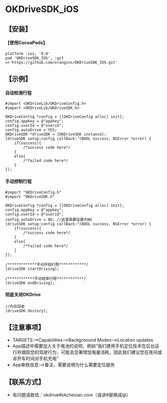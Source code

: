 OKDriveSDK_iOS
===

## 【安装】

#### 【使用CocoaPods】

```objc
platform :ios, '8.0'
pod 'OKDriveSDK_IOS', :git =>'https://github.com/orangins/OKDriveSDK_IOS.git'
```

## 【示例】
#### 自动检测行程
```objc
#import <OKDriveLib/OKDriveConfig.h>
#import <OKDriveLib/OKDriveSDK.h>

OKDriveConfig *config = [[OKDriveConfig alloc] init];
config.appKey = @"appkey";
config.userId = @"userid";
config.autoDrive = YES;
OKDriveSDK *driveSDK = [OKDriveSDK instance];
[driveSDK setup:config callBack:^(BOOL success, NSError *error) {
	if(success){
		/*success code here*/
	}
	else{
		/*failed code here*/
	}
}];
```
#### 手动控制行程
```objc
#import "OKDriveConfig.h"
#import "OKDriveSDK.h"

OKDriveConfig *config = [[OKDriveConfig alloc] init];
config.appKey = @"appkey";
config.userId = @"userid";
config.autoDrive = NO; //这里需要设置为NO
[driveSDK setup:config callBack:^(BOOL success, NSError *error) {
	if(success){
		/*success code here*/
	}
	else{
		/*failed code here*/
	}
}];

/*************手动开始行程************/
[driveSDK startDriving];
    
/************手动结束行程************/
[driveSDK endDriving];
```
#### 彻底关闭OKDrive
```
//内存回收
[driveSDK destory];
```
## 【注意事项】
- TARGETS-->Capabilities-->Backgroound Modes-->Location updates
- App描述中需要加入关于电池的说明，例如“我们使用手机定位技术在后台运行并跟踪您的驾驶行为，可能会显著增加电量消耗，因此我们建议您在夜间或非开车时间对手机充电”
- App审核信息-->备注，需要说明为什么需要定位服务

## 【联系方式】
- 有问题请致信：okdrive#okchexian.com（请讲#替换成@）
